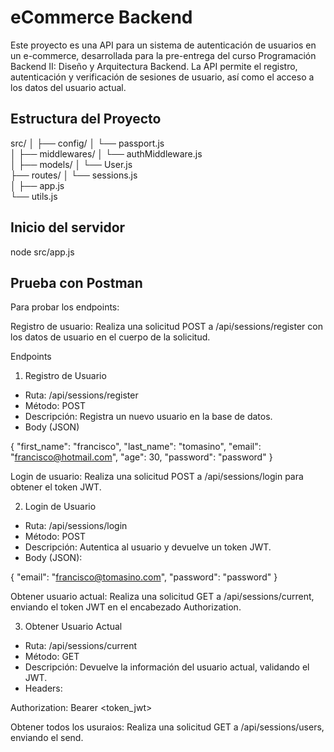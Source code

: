 # eCommerce Backend

Este proyecto es una API para un sistema de autenticación de usuarios en un e-commerce, desarrollada para la pre-entrega del curso Programación Backend II: Diseño y Arquitectura Backend. La API permite el registro, autenticación y verificación de sesiones de usuario, así como el acceso a los datos del usuario actual.



## Estructura del Proyecto

src/
│
├── config/
│   └── passport.js            
│
├── middlewares/
│   └── authMiddleware.js        
│
├── models/
│   └── User.js                  
├── routes/
│   └── sessions.js             
│
├── app.js                      
└── utils.js                

## Inicio del servidor 

node src/app.js
 



## Prueba con Postman
Para probar los endpoints:

Registro de usuario: Realiza una solicitud POST a /api/sessions/register con los datos de usuario en el cuerpo de la solicitud.
 
 Endpoints

 1. Registro de Usuario
 - Ruta: /api/sessions/register
 - Método: POST
 - Descripción: Registra un nuevo usuario en la base de datos.
 - Body (JSON)

{
  "first_name": "francisco",
  "last_name": "tomasino",
  "email": "francisco@hotmail.com",
  "age": 30,
  "password": "password"
}

Login de usuario: Realiza una solicitud POST a /api/sessions/login para obtener el token JWT.

2. Login de Usuario

- Ruta: /api/sessions/login
- Método: POST
- Descripción: Autentica al usuario y devuelve un token JWT.
- Body (JSON):

{
  "email": "francisco@tomasino.com",
  "password": "password"
}

Obtener usuario actual: Realiza una solicitud GET a /api/sessions/current, enviando el token JWT en el encabezado Authorization.

3. Obtener Usuario Actual

- Ruta: /api/sessions/current
- Método: GET
- Descripción: Devuelve la información del usuario actual, validando el JWT.
- Headers:

Authorization: Bearer <token_jwt>


Obtener todos los usuraios: Realiza una solicitud GET a /api/sessions/users, enviando el send.
